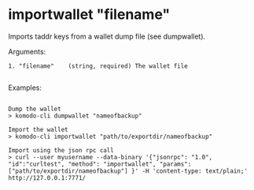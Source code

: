 # importwallet "filename"

Imports taddr keys from a wallet dump file (see dumpwallet).


Arguments:
```
1. "filename"    (string, required) The wallet file


```
Examples:
```

Dump the wallet
> komodo-cli dumpwallet "nameofbackup"

Import the wallet
> komodo-cli importwallet "path/to/exportdir/nameofbackup"

Import using the json rpc call
> curl --user myusername --data-binary '{"jsonrpc": "1.0", "id":"curltest", "method": "importwallet", "params": ["path/to/exportdir/nameofbackup"] }' -H 'content-type: text/plain;' http://127.0.0.1:7771/
```
